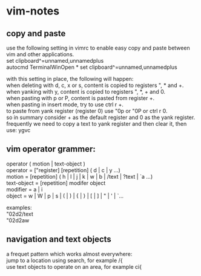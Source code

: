 # vim-notes

## copy and paste
use the following setting in vimrc to enable easy copy and paste between vim and other applications.  
set clipboard^=unnamed,unnamedplus  
autocmd TerminalWinOpen * set clipboard^=unnamed,unnamedplus  

with this setting in place, the following will happen:  
when deleting with d, c, x or s, content is copied to registers ", * and +.  
when yanking with y, content is copied to registers ", *, + and 0.  
when pasting with p or P, content is pasted from register +.  
when pasting in insert mode, try to use ctrl r +.  
to paste from yank register (register 0) use "0p or "0P or ctrl r 0.  
so in summary consider + as the default register and 0 as the yank register.  
frequently we need to copy a text to yank register and then clear it, then use: ygvc  

## vim operator grammer:
operator ( motion | text-object )  
operator = ["register] [repetition] ( d | c | y ...)  
motion   = [repetition] ( h | l | j | k | w | b | /text | ?text | \`a ...)   
text-object = [repetition] modifer object  
modifier = a | i  
object = w | W | p | s | ( | ) | { | } | [ | ] | " | ' | \`...   
  
examples:  
"02d2/text  
"02d2aw  

## navigation and text objects
a frequet pattern which works almost everywhere:  
jump to a location using search, for example /{<CR>  
use text objects to operate on an area, for example ci{  



